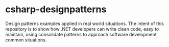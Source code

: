 # csharp-designpatterns
Design patterns examples applied in real world situations. The intent of this repository is to show how .NET developers can write clean code, easy to maintain, using consolidate patterns to approach software development common situations.
